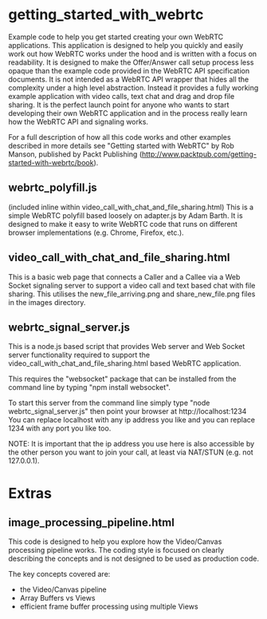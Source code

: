 getting_started_with_webrtc
===========================

Example code to help you get started creating your own WebRTC applications. This application is designed to help you quickly and easily work out how WebRTC works under the hood and is written with a focus on readability. It is designed to make the Offer/Answer call setup process less opaque than the example code provided in the WebRTC API specification documents. It is not intended as a WebRTC API wrapper that hides all the complexity under a high level abstraction. Instead it provides a fully working example application with video calls, text chat and drag and drop file sharing.  It is the perfect launch point for anyone who wants to start developing their own WebRTC application and in the process really learn how the WebRTC API and signaling works.

For a full description of how all this code works and other examples described in more details see "Getting started with WebRTC" by Rob Manson, published by Packt Publishing (http://www.packtpub.com/getting-started-with-webrtc/book).

webrtc_polyfill.js 
------------------
(included inline within video_call_with_chat_and_file_sharing.html)
This is a simple WebRTC polyfill based loosely on adapter.js by  Adam Barth. It is designed to make it easy to write WebRTC code that runs on different browser implementations (e.g. Chrome, Firefox, etc.).

video_call_with_chat_and_file_sharing.html
------------------------------------------
This is a basic web page that connects a Caller and a Callee via a Web Socket signaling server to support a video call and text based chat with file sharing.  This utilises the new_file_arriving.png and share_new_file.png files in the images directory.

webrtc_signal_server.js
-----------------------
This is a node.js based script that provides Web server and Web Socket server functionality required to support the video_call_with_chat_and_file_sharing.html based WebRTC application.

This requires the "websocket" package that can be installed from the command line by typing "npm install websocket".

To start this server from the command line simply type "node webrtc_signal_server.js" then point your browser at http://localhost:1234
You can replace localhost with any ip address you like and you can replace 1234 with any port you like too.

NOTE: It is important that the ip address you use here is also accessible by the other person you want to join your call, at least via NAT/STUN (e.g. not 127.0.0.1).

Extras
======

image_processing_pipeline.html
------------------------------
This code is designed to help you explore how the Video/Canvas processing pipeline works. The coding style is focused on clearly describing the concepts and is not designed to be used as production code.

The key concepts covered are:
- the Video/Canvas pipeline
- Array Buffers vs Views
- efficient frame buffer processing using multiple Views

